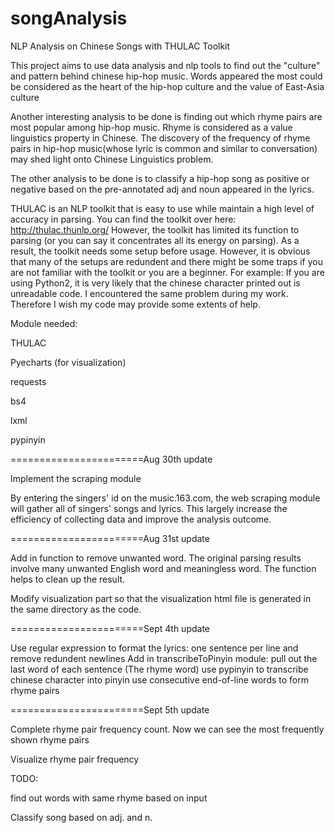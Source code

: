 # songAnalysis
NLP Analysis on Chinese Songs with THULAC Toolkit

This project aims to use data analysis and nlp tools to find out the "culture" and pattern behind chinese hip-hop music.
Words appeared the most could be considered as the heart of the hip-hop culture and the value of East-Asia culture

Another interesting analysis to be done is finding out which rhyme pairs are most popular among hip-hop music.
Rhyme is considered as a value linguistics property in Chinese. The discovery of the frequency of rhyme pairs in 
hip-hop music(whose lyric is common and similar to conversation) may shed light onto Chinese Linguistics problem.

The other analysis to be done is to classify a hip-hop song as positive or negative based on the pre-annotated 
adj and noun appeared in the lyrics. 

THULAC is an NLP toolkit that is easy to use while maintain a high level of accuracy in parsing.
You can find the toolkit over here: http://thulac.thunlp.org/
However, the toolkit has limited its function to parsing (or you can say it concentrates all its energy on parsing).
As a result, the toolkit needs some setup before usage.
However, it is obvious that many of the setups are redundent and there might be some traps if you are not 
familiar with the toolkit or you are a beginner. For example: If you are using Python2, it is very likely that 
the chinese character printed out is unreadable code. I encountered the same problem during my work.
Therefore I wish my code may provide some extents of help.

Module needed:

THULAC

Pyecharts (for visualization)

requests

bs4

lxml

pypinyin

=======================Aug 30th update

Implement the scraping module

By entering the singers' id on the music.163.com, the web scraping module will gather all of singers' songs and lyrics. 
This largely increase the efficiency of collecting data and improve the analysis outcome.

=======================Aug 31st update

Add in function to remove unwanted word. The original parsing results involve many unwanted English word and meaningless
word. The function helps to clean up the result.

Modify visualization part so that the visualization html file is generated in the same directory as the code.


=======================Sept 4th update

Use regular expression to format the lyrics: one sentence per line and remove redundent newlines
Add in transcribeToPinyin module:
	pull out the last word of each sentence (The rhyme word)
	use pypinyin to transcribe chinese character into pinyin
	use consecutive end-of-line words to form rhyme pairs

=======================Sept 5th update

Complete rhyme pair frequency count. Now we can see the most frequently shown rhyme pairs

Visualize rhyme pair frequency


TODO:

find out words with same rhyme based on input

Classify song based on adj. and n.

